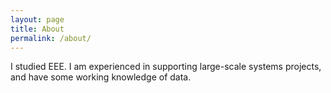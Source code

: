 ```yaml
---
layout: page
title: About
permalink: /about/
---
```

I studied EEE. I am experienced in supporting large-scale systems projects, and have some working knowledge of data.


